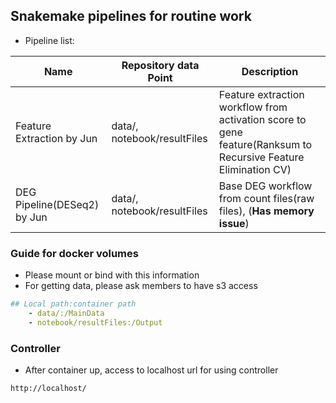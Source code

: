 ## Snakemake pipelines for routine work

* Pipeline list:

| Name | Repository data Point | Description |
|---------|---------|---------|
| Feature Extraction by Jun | data/, notebook/resultFiles | Feature extraction workflow from activation score to gene feature(Ranksum to Recursive Feature Elimination CV) |
| DEG Pipeline(DESeq2) by Jun | data/, notebook/resultFiles | Base DEG workflow from count files(raw files), (**Has memory issue**) |

### Guide for docker volumes
* Please mount or bind with this information
* For getting data, please ask members to have s3 access 
```yaml
## Local path:container path
    - data/:/MainData
    - notebook/resultFiles:/Output
```

### Controller
* After container up, access to localhost url for using controller
```
http://localhost/
```

